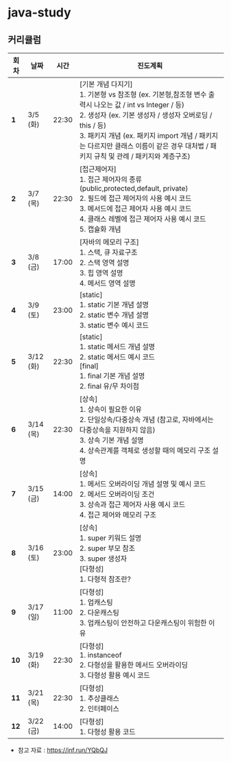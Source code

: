 # java-study


## 커리큘럼

| 회차 | 날짜 | 시간 | 진도계획 |
| ---- | ---- | ---- | ---- |
| **1** | 3/5 (화) | 22:30 | [기본 개념 다지기] <br>1. 기본형 vs 참조형 (ex. 기본형,참조형 변수 출력시 나오는 값 / int vs Integer / 등)<br>2. 생성자 (ex. 기본 생성자 / 생성자 오버로딩 / this / 등)<br>3. 패키지 개념 (ex. 패키지 import 개념 / 패키지는 다르지만 클래스 이름이 같은 경우 대처법 / 패키지 규칙 및 관례 / 패키지와 계층구조) |
| **2** | 3/7 (목) | 22:30 | [접근제어자]<br> 1. 접근 제어자의 종류 (public,protected,default, private) <br>2. 필드에 접근 제어자의 사용 예시 코드 <br>3. 메서드에 접근 제어자 사용 예시 코드<br>4. 클래스 레벨에 접근 제어자 사용 예시 코드<br>5. 캡슐화 개념 |
| **3** | 3/8 (금) | 17:00 | [자바의 메모리 구조]<br> 1. 스택, 큐 자료구조<br>2. 스택 영역 설명<br>3. 힙 영역 설명<br>4. 메서드 영역 설명 |
| **4** | 3/9 (토) | 23:00 | [static]<br> 1. static 기본 개념 설명<br>2. static 변수 개념 설명<br>3. static 변수 예시 코드 |
| **5** | 3/12 (화) | 22:30 | [static]<br>1. static 메서드 개념 설명<br>2. static 메서드 예시 코드<br>[final]<br>1. final 기본 개념 설명<br> 2. final 유/무 차이점 |
| **6** | 3/14 (목) | 22:30 | [상속]<br>1. 상속이 필요한 이유<br>2. 단일상속/다중상속 개념 (참고로, 자바에서는 다중상속을 지원하지 않음)<br>3. 상속 기본 개념 설명<br>4.  상속관계를 객체로 생성할 때의 메모리 구조 설명 |
| **7** | 3/15 (금) | 14:00 | [상속]<br>1. 메서드 오버라이딩 개념 설명 및 예시 코드<br>2. 메서드 오버라이딩 조건<br>3. 상속과 접근 제어자 사용 예시 코드<br>4. 접근 제어와 메모리 구조 |
| **8** | 3/16 (토) | 23:00 | [상속]<br>1. super 키워드 설명<br>2. super 부모 참조 <br>3. super 생성자 <br> [다형성]<br>1. 다형적 참조란? |
| **9** | 3/17 (일) | 11:00 | [다형성] <br>1. 업캐스팅<br>2. 다운캐스팅<br>3. 업캐스팅이 안전하고 다운캐스팅이 위험한 이유 |
| **10** | 3/19 (화) | 22:30 | [다형성] <br>1. instanceof <br>2. 다형성을 활용한 메서드 오버라이딩<br>3. 다형성 활용 예시 코드 |
| **11** | 3/21 (목) | 22:30 | [다형성] <br>1. 추상클래스 <br>2. 인터페이스 |
| **12** | 3/22 (금) | 14:00 | [다형성] <br>1. 다형성 활용 코드 |

* 참고 자료 : https://inf.run/YQbQJ
